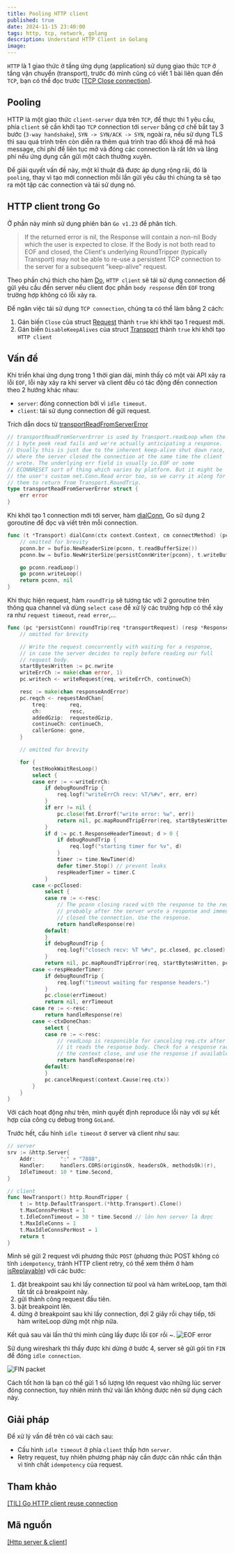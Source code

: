 ```yaml
---
title: Pooling HTTP client
published: true
date: 2024-11-15 23:40:00
tags: http, tcp, network, golang
description: Understand HTTP Client in Golang
image: 
---
```


<!-- `HTTP` is a application protocol based on TCP transport (layer 4 OSI), I have a related post [[TCP Close connection](https://notes-ngtam.pages.dev/posts/close-tcp)], you could read it before going ahead. -->


`HTTP` là 1 giao thức ở tầng ứng dụng (application) sử dụng giao thức `TCP` ở tầng vận chuyển (transport), trước đó mình cũng có viết 1 bài liên quan đến `TCP`, bạn có thể đọc trước [[TCP Close connection](https://notes-ngtam.pages.dev/posts/close-tcp)].

<!-- ## Why do we want to reuse connection? -->
## Pooling

<!-- We all heard about `pooling technique`, from `HTTP` to `GRPC`, database connection, it's very popular. T -->
HTTP là một giao thức `client-server` dựa trên `TCP`, để thực thi 1 yêu cầu, phía `client` sẽ cần khởi tạo `TCP` connection tới `server` bằng cơ chế bắt tay 3 bước (`3-way handshake`), `SYN -> SYN/ACK -> SYN`, ngoài ra, nếu sử dụng TLS thì sau quá trình trên còn diễn ra thêm quá trình trao đổi khoá để mã hoá message, chi phí để liên tục mở và đóng các connection là rất lớn và lãng phí nếu ứng dụng cần gửi một cách thường xuyên.

Để giải quyết vấn đề này, một kĩ thuật đã được áp dụng rộng rãi, đó là `pooling`, thay vì tạo mới connection mỗi lần gửi yêu cầu thì chúng ta sẽ tạo ra một tập các connection và tái sử dụng nó.

## HTTP client trong Go

Ở phần này mình sử dụng phiên bản `Go v1.23` để phân tích.

>If the returned error is nil, the Response will contain a non-nil Body which the user is expected to close. If the Body is not both read to EOF and closed, the Client's underlying RoundTripper (typically Transport) may not be able to re-use a persistent TCP connection to the server for a subsequent "keep-alive" request. 

Theo phần chú thích cho hàm [Do](https://cs.opensource.google/go/go/+/refs/tags/go1.23.3:src/net/http/client.go;l=567), `HTTP client` sẽ tái sử dụng connection để gửi yêu cầu đến server nếu client đọc phần `body response` đến `EOF` trong trường hợp không có lỗi xảy ra. 

Để ngăn việc tái sử dụng `TCP connection`, chúng ta có thể làm bằng 2 cách:

1. Gán biến `Close` của struct [Request](https://cs.opensource.google/go/go/+/refs/tags/go1.23.3:src/net/http/request.go;l=112) thành `true` khi khởi tạo 1 request mới.
2. Gán biến `DisableKeepAlives` của struct [Transport](https://cs.opensource.google/go/go/+/refs/tags/go1.23.3:src/net/http/transport.go;l=96) thành `true` khi khởi tạo `HTTP client`

## Vấn đề

Khi triển khai ứng dụng trong 1 thời gian dài, mình thấy có một vài API xảy ra lỗi `EOF`, lỗi này xảy ra khi server và client đều có tác động đến connection theo 2 hướng khác nhau:

- `server`: đóng connection bởi vì `idle timeout`.
- `client`: tái sử dụng connection để gửi request.

Trích dẫn docs từ [transportReadFromServerError](https://cs.opensource.google/go/go/+/refs/tags/go1.23.3:src/net/http/transport.go;l=96)

```go
// transportReadFromServerError is used by Transport.readLoop when the
// 1 byte peek read fails and we're actually anticipating a response.
// Usually this is just due to the inherent keep-alive shut down race,
// where the server closed the connection at the same time the client
// wrote. The underlying err field is usually io.EOF or some
// ECONNRESET sort of thing which varies by platform. But it might be
// the user's custom net.Conn.Read error too, so we carry it along for
// them to return from Transport.RoundTrip.
type transportReadFromServerError struct {
	err error
}
```

Khi khởi tạo 1 connection mới tới server, hàm [dialConn](https://cs.opensource.google/go/go/+/refs/tags/go1.23.3:src/net/http/transport.go;l=1684), Go sử dụng 2 goroutine để đọc và viết trên mỗi connection.

```go
func (t *Transport) dialConn(ctx context.Context, cm connectMethod) (pconn *persistConn, err error) {
    // omitted for brevity
    pconn.br = bufio.NewReaderSize(pconn, t.readBufferSize())
    pconn.bw = bufio.NewWriterSize(persistConnWriter{pconn}, t.writeBufferSize())

    go pconn.readLoop()
    go pconn.writeLoop()
    return pconn, nil
}
```

Khi thực hiện request, hàm `roundTrip` sẽ tương tác với 2 goroutine trên thông qua channel và dùng `select case` để xử lý các trường hợp có thể xảy ra như `request timeout`, `read error`,...

```go
func (pc *persistConn) roundTrip(req *transportRequest) (resp *Response, err error) {
    // omitted for brevity

    // Write the request concurrently with waiting for a response,
    // in case the server decides to reply before reading our full
    // request body.
    startBytesWritten := pc.nwrite
    writeErrCh := make(chan error, 1)
    pc.writech <- writeRequest{req, writeErrCh, continueCh}

    resc := make(chan responseAndError)
    pc.reqch <- requestAndChan{
    	treq:       req,
    	ch:         resc,
    	addedGzip:  requestedGzip,
    	continueCh: continueCh,
    	callerGone: gone,
    }

    // omitted for brevity

    for {
        testHookWaitResLoop()
        select {
        case err := <-writeErrCh:
            if debugRoundTrip {
            	req.logf("writeErrCh recv: %T/%#v", err, err)
            }
            if err != nil {
            	pc.close(fmt.Errorf("write error: %w", err))
            	return nil, pc.mapRoundTripError(req, startBytesWritten, err)
            }
            if d := pc.t.ResponseHeaderTimeout; d > 0 {
            	if debugRoundTrip {
            		req.logf("starting timer for %v", d)
            	}
            	timer := time.NewTimer(d)
            	defer timer.Stop() // prevent leaks
            	respHeaderTimer = timer.C
            }
        case <-pcClosed:
            select {
            case re := <-resc:
            	// The pconn closing raced with the response to the request,
            	// probably after the server wrote a response and immediately
            	// closed the connection. Use the response.
            	return handleResponse(re)
            default:
            }
            if debugRoundTrip {
            	req.logf("closech recv: %T %#v", pc.closed, pc.closed)
            }
            return nil, pc.mapRoundTripError(req, startBytesWritten, pc.closed)
        case <-respHeaderTimer:
            if debugRoundTrip {
            	req.logf("timeout waiting for response headers.")
            }
            pc.close(errTimeout)
            return nil, errTimeout
        case re := <-resc:
            return handleResponse(re)
        case <-ctxDoneChan:
            select {
            case re := <-resc:
            	// readLoop is responsible for canceling req.ctx after
            	// it reads the response body. Check for a response racing
            	// the context close, and use the response if available.
            	return handleResponse(re)
            default:
            }
            pc.cancelRequest(context.Cause(req.ctx))
        }
    }
}
```
Với cách hoạt động như trên, mình quyết định reproduce lỗi này với sự kết hợp của công cụ debug trong `GoLand`.

Trước hết, cấu hình `idle timeout` ở server và client như sau:

```go
// server
srv := &http.Server{
    Addr:        ":" + "7888",
    Handler:     handlers.CORS(originsOk, headersOk, methodsOk)(r),
    IdleTimeout: 10 * time.Second,
}

// client
func NewTransport() http.RoundTripper {
	t := http.DefaultTransport.(*http.Transport).Clone()
	t.MaxConnsPerHost = 1
	t.IdleConnTimeout = 30 * time.Second // lớn hơn server là được
	t.MaxIdleConns = 1
	t.MaxIdleConnsPerHost = 1
	return t
}
```

Mình sẽ gửi 2 request với phương thức `POST` (phương thức POST không có tính `idempotency`, tránh HTTP client retry, có thể xem thêm ở hàm [isReplayable](https://cs.opensource.google/go/go/+/refs/tags/go1.23.3:src/net/http/request.go;l=1543)) với các bước:
1. đặt breakpoint sau khi lấy connection từ pool và hàm writeLoop, tạm thời tắt tất cả breakpoint này.
2. gửi thành công request đầu tiên.
3. bật breakpoint lên.
4. dừng ở breakpoint sau khi lấy connection, đợi 2 giây rồi chạy tiếp, tới hàm writeLoop dừng một nhịp nữa.


Kết quả sau vài lần thử thì mình cũng lấy được lỗi `EOF` rồi ~.
![EOF error](img/EOF_error.png)

Sử dụng wireshark thì thấy được khi dừng ở bước 4, server sẽ gửi gói tin `FIN` để đóng `idle connection`.

![FIN packet](img/idle-connection-fin.png)

Cách tốt hơn là bạn có thể gửi 1 số lượng lớn request vào những lúc server đóng connection, tuy nhiên mình thử vài lần không được nên sử dụng cách này.

## Giải pháp

Để xử lý vấn đề trên có vài cách sau:

- Cấu hình `idle timeout` ở phía `client` thấp hơn `server`.
- Retry request, tuy nhiên phương pháp này cần được cân nhắc cẩn thận vì tính chất `idempotency` của request.

## Tham khảo

[[TIL] Go HTTP client reuse connection](https://medium.com/@p408865/til-go-http-client-reuse-connection-5d8c48731dec)

## Mã nguồn

[[Http server & client]](https://github.com/dntam00/go-notes/tree/main/http)